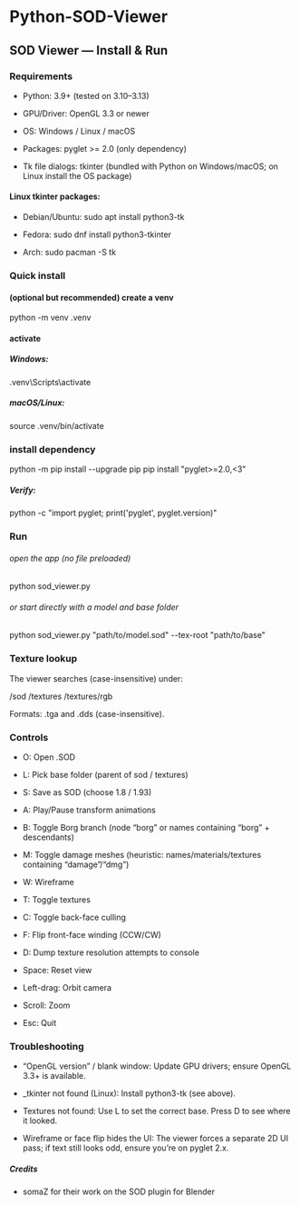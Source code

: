 # Python-SOD-Viewer
## SOD Viewer — Install & Run
### Requirements

- Python: 3.9+ (tested on 3.10–3.13)

- GPU/Driver: OpenGL 3.3 or newer

- OS: Windows / Linux / macOS

- Packages: pyglet >= 2.0 (only dependency)

- Tk file dialogs: tkinter (bundled with Python on Windows/macOS; on Linux install the OS package)

#### Linux tkinter packages:

- Debian/Ubuntu: sudo apt install python3-tk

- Fedora: sudo dnf install python3-tkinter

- Arch: sudo pacman -S tk

### Quick install
#### (optional but recommended) create a venv
python -m venv .venv
#### activate
##### Windows:
.venv\Scripts\activate
##### macOS/Linux:
source .venv/bin/activate

### install dependency
python -m pip install --upgrade pip
pip install "pyglet>=2.0,<3"


##### Verify:

python -c "import pyglet; print('pyglet', pyglet.version)"

### Run
###### open the app (no file preloaded)
python sod_viewer.py

###### or start directly with a model and base folder
python sod_viewer.py "path/to/model.sod" --tex-root "path/to/base"

### Texture lookup

The viewer searches (case-insensitive) under:

<base>/sod
<base>/textures
<base>/textures/rgb


Formats: .tga and .dds (case-insensitive).

### Controls

- O: Open .SOD

- L: Pick base folder (parent of sod / textures)

- S: Save as SOD (choose 1.8 / 1.93)

- A: Play/Pause transform animations

- B: Toggle Borg branch (node “borg” or names containing “borg” + descendants)

- M: Toggle damage meshes (heuristic: names/materials/textures containing “damage”/“dmg”)

- W: Wireframe

- T: Toggle textures

- C: Toggle back-face culling

- F: Flip front-face winding (CCW/CW)

- D: Dump texture resolution attempts to console

- Space: Reset view

- Left-drag: Orbit camera

- Scroll: Zoom

- Esc: Quit

### Troubleshooting

- “OpenGL version” / blank window: Update GPU drivers; ensure OpenGL 3.3+ is available.

- _tkinter not found (Linux): Install python3-tk (see above).

- Textures not found: Use L to set the correct base. Press D to see where it looked.

- Wireframe or face flip hides the UI: The viewer forces a separate 2D UI pass; if text still looks odd, ensure you’re on pyglet 2.x.


##### Credits
- somaZ for their work on the SOD plugin for Blender
